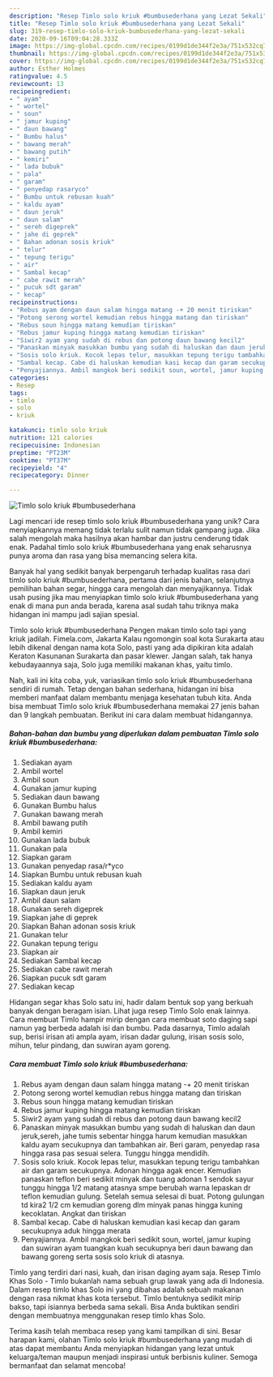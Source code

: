 ```yaml
---
description: "Resep Timlo solo kriuk #bumbusederhana yang Lezat Sekali"
title: "Resep Timlo solo kriuk #bumbusederhana yang Lezat Sekali"
slug: 319-resep-timlo-solo-kriuk-bumbusederhana-yang-lezat-sekali
date: 2020-09-16T09:04:28.333Z
image: https://img-global.cpcdn.com/recipes/0199d1de344f2e3a/751x532cq70/timlo-solo-kriuk-bumbusederhana-foto-resep-utama.jpg
thumbnail: https://img-global.cpcdn.com/recipes/0199d1de344f2e3a/751x532cq70/timlo-solo-kriuk-bumbusederhana-foto-resep-utama.jpg
cover: https://img-global.cpcdn.com/recipes/0199d1de344f2e3a/751x532cq70/timlo-solo-kriuk-bumbusederhana-foto-resep-utama.jpg
author: Esther Holmes
ratingvalue: 4.5
reviewcount: 13
recipeingredient:
- " ayam"
- " wortel"
- " soun"
- " jamur kuping"
- " daun bawang"
- " Bumbu halus"
- " bawang merah"
- " bawang putih"
- " kemiri"
- " lada bubuk"
- " pala"
- " garam"
- " penyedap rasaryco"
- " Bumbu untuk rebusan kuah"
- " kaldu ayam"
- " daun jeruk"
- " daun salam"
- " sereh digeprek"
- " jahe di geprek"
- " Bahan adonan sosis kriuk"
- " telur"
- " tepung terigu"
- " air"
- " Sambal kecap"
- " cabe rawit merah"
- " pucuk sdt garam"
- " kecap"
recipeinstructions:
- "Rebus ayam dengan daun salam hingga matang -+ 20 menit tiriskan"
- "Potong serong wortel kemudian rebus hingga matang dan tiriskan"
- "Rebus soun hingga matang kemudian tiriskan"
- "Rebus jamur kuping hingga matang kemudian tiriskan"
- "Siwir2 ayam yang sudah di rebus dan potong daun bawang kecil2"
- "Panaskan minyak masukkan bumbu yang sudah di haluskan dan daun jeruk,sereh, jahe tumis sebentar hingga harum kemudian masukkan kaldu ayam secukupnya dan tambahkan air. Beri garam, penyedap rasa hingga rasa pas sesuai selera. Tunggu hingga mendidih."
- "Sosis solo kriuk. Kocok lepas telur, masukkan tepung terigu tambahkan air dan garam secukupnya. Adonan hingga agak encer. Kemudian panaskan teflon beri sedikit minyak dan tuang adonan 1 sendok sayur tunggu hingga 1/2 matang atasnya smpe berubah warna lepaskan dr teflon kemudian gulung. Setelah semua selesai di buat. Potong gulungan td kira2 1/2 cm kemudian goreng dlm minyak panas hingga kuning kecoklatan. Angkat dan tiriskan"
- "Sambal kecap. Cabe di haluskan kemudian kasi kecap dan garam secukupnya aduk hingga merata"
- "Penyajiannya. Ambil mangkok beri sedikit soun, wortel, jamur kuping dan suwiran ayam tuangkan kuah secukupnya beri daun bawang dan bawang goreng serta sosis solo kriuk di atasnya."
categories:
- Resep
tags:
- timlo
- solo
- kriuk

katakunci: timlo solo kriuk 
nutrition: 121 calories
recipecuisine: Indonesian
preptime: "PT23M"
cooktime: "PT37M"
recipeyield: "4"
recipecategory: Dinner

---
```



![Timlo solo kriuk #bumbusederhana](https://img-global.cpcdn.com/recipes/0199d1de344f2e3a/751x532cq70/timlo-solo-kriuk-bumbusederhana-foto-resep-utama.jpg)

Lagi mencari ide resep timlo solo kriuk #bumbusederhana yang unik? Cara menyiapkannya memang tidak terlalu sulit namun tidak gampang juga. Jika salah mengolah maka hasilnya akan hambar dan justru cenderung tidak enak. Padahal timlo solo kriuk #bumbusederhana yang enak seharusnya punya aroma dan rasa yang bisa memancing selera kita.

Banyak hal yang sedikit banyak berpengaruh terhadap kualitas rasa dari timlo solo kriuk #bumbusederhana, pertama dari jenis bahan, selanjutnya pemilihan bahan segar, hingga cara mengolah dan menyajikannya. Tidak usah pusing jika mau menyiapkan timlo solo kriuk #bumbusederhana yang enak di mana pun anda berada, karena asal sudah tahu triknya maka hidangan ini mampu jadi sajian spesial.

Timlo solo kriuk #bumbusederhana Pengen makan timlo solo tapi yang kriuk jadilah. Fimela.com, Jakarta Kalau ngomongin soal kota Surakarta atau lebih dikenal dengan nama kota Solo, pasti yang ada dipikiran kita adalah Keraton Kasunanan Surakarta dan pasar klewer. Jangan salah, tak hanya kebudayaannya saja, Solo juga memiliki makanan khas, yaitu timlo.


Nah, kali ini kita coba, yuk, variasikan timlo solo kriuk #bumbusederhana sendiri di rumah. Tetap dengan bahan sederhana, hidangan ini bisa memberi manfaat dalam membantu menjaga kesehatan tubuh kita. Anda bisa membuat Timlo solo kriuk #bumbusederhana memakai 27 jenis bahan dan 9 langkah pembuatan. Berikut ini cara dalam membuat hidangannya.

<!--inarticleads1-->

##### Bahan-bahan dan bumbu yang diperlukan dalam pembuatan Timlo solo kriuk #bumbusederhana:

1. Sediakan  ayam
1. Ambil  wortel
1. Ambil  soun
1. Gunakan  jamur kuping
1. Sediakan  daun bawang
1. Gunakan  Bumbu halus
1. Gunakan  bawang merah
1. Ambil  bawang putih
1. Ambil  kemiri
1. Gunakan  lada bubuk
1. Gunakan  pala
1. Siapkan  garam
1. Gunakan  penyedap rasa/r*yco
1. Siapkan  Bumbu untuk rebusan kuah
1. Sediakan  kaldu ayam
1. Siapkan  daun jeruk
1. Ambil  daun salam
1. Gunakan  sereh digeprek
1. Siapkan  jahe di geprek
1. Siapkan  Bahan adonan sosis kriuk
1. Gunakan  telur
1. Gunakan  tepung terigu
1. Siapkan  air
1. Sediakan  Sambal kecap
1. Sediakan  cabe rawit merah
1. Siapkan  pucuk sdt garam
1. Sediakan  kecap


Hidangan segar khas Solo satu ini, hadir dalam bentuk sop yang berkuah banyak dengan beragam isian. Lihat juga resep Timlo Solo enak lainnya. Cara membuat Timlo hampir mirip dengan cara membuat soto daging sapi namun yag berbeda adalah isi dan bumbu. Pada dasarnya, Timlo adalah sup, berisi irisan ati ampla ayam, irisan dadar gulung, irisan sosis solo, mihun, telur pindang, dan suwiran ayam goreng. 

<!--inarticleads2-->

##### Cara membuat Timlo solo kriuk #bumbusederhana:

1. Rebus ayam dengan daun salam hingga matang -+ 20 menit tiriskan
1. Potong serong wortel kemudian rebus hingga matang dan tiriskan
1. Rebus soun hingga matang kemudian tiriskan
1. Rebus jamur kuping hingga matang kemudian tiriskan
1. Siwir2 ayam yang sudah di rebus dan potong daun bawang kecil2
1. Panaskan minyak masukkan bumbu yang sudah di haluskan dan daun jeruk,sereh, jahe tumis sebentar hingga harum kemudian masukkan kaldu ayam secukupnya dan tambahkan air. Beri garam, penyedap rasa hingga rasa pas sesuai selera. Tunggu hingga mendidih.
1. Sosis solo kriuk. Kocok lepas telur, masukkan tepung terigu tambahkan air dan garam secukupnya. Adonan hingga agak encer. Kemudian panaskan teflon beri sedikit minyak dan tuang adonan 1 sendok sayur tunggu hingga 1/2 matang atasnya smpe berubah warna lepaskan dr teflon kemudian gulung. Setelah semua selesai di buat. Potong gulungan td kira2 1/2 cm kemudian goreng dlm minyak panas hingga kuning kecoklatan. Angkat dan tiriskan
1. Sambal kecap. Cabe di haluskan kemudian kasi kecap dan garam secukupnya aduk hingga merata
1. Penyajiannya. Ambil mangkok beri sedikit soun, wortel, jamur kuping dan suwiran ayam tuangkan kuah secukupnya beri daun bawang dan bawang goreng serta sosis solo kriuk di atasnya.


Timlo yang terdiri dari nasi, kuah, dan irisan daging ayam saja. Resep Timlo Khas Solo - Timlo bukanlah nama sebuah grup lawak yang ada di Indonesia. Dalam resep timlo khas Solo ini yang dibahas adalah sebuah makanan dengan rasa nikmat khas kota tersebut. Timlo bentuknya sedikit mirip bakso, tapi isiannya berbeda sama sekali. Bisa Anda buktikan sendiri dengan membuatnya menggunakan resep timlo khas Solo. 

Terima kasih telah membaca resep yang kami tampilkan di sini. Besar harapan kami, olahan Timlo solo kriuk #bumbusederhana yang mudah di atas dapat membantu Anda menyiapkan hidangan yang lezat untuk keluarga/teman maupun menjadi inspirasi untuk berbisnis kuliner. Semoga bermanfaat dan selamat mencoba!
